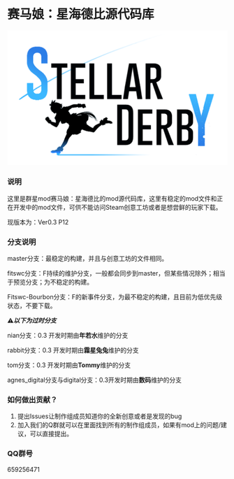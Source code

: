 # 赛马娘：星海德比源代码库

![输入图片说明](stellarderby_logo_2.png)

### 说明

这里是群星mod赛马娘：星海德比的mod源代码库，这里有稳定的mod文件和正在开发中的mod文件，可供不能访问Steam创意工坊或者是想尝鲜的玩家下载。

现版本为：Ver0.3 P12

### 分支说明

master分支：最稳定的构建，并且与创意工坊的文件相同。

fitswc分支：F持续的维护分支，一般都会同步到master，但某些情况除外；相当于预览分支；为不稳定的构建。

Fitswc-Bourbon分支：F的新事件分支，为最不稳定的构建，且目前为低优先级状态，不要下载。



⚠***以下为过时分支***

nian分支：0.3 开发时期由**年若水**维护的分支

rabbit分支：0.3 开发时期由**霜星兔兔**维护的分支

tom分支：0.3 开发时期由**Tommy**维护的分支

agnes_digital分支与digital分支：0.3开发时期由**数码**维护的分支

### 如何做出贡献？

1. 提出Issues让制作组成员知道你的全新创意或者是发现的bug
2. 加入我们的Q群就可以在里面找到所有的制作组成员，如果有mod上的问题/建议，可以直接提出。

### QQ群号

659256471
